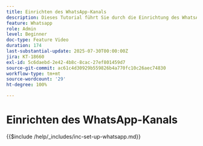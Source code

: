 ```yaml
---
title: Einrichten des WhatsApp-Kanals
description: Dieses Tutorial führt Sie durch die Einrichtung des WhatsApp-Kanals in Adobe Journey Optimizer, um Echtzeit-Messaging für geschäftliche Zwecke zu ermöglichen.
feature: Whatsapp
role: Admin
level: Beginner
doc-type: Feature Video
duration: 174
last-substantial-update: 2025-07-30T00:00:00Z
jira: KT-18660
exl-id: 5c6daebd-2e42-4b8c-8cac-27ef801459d7
source-git-commit: ac61c4d30929b559826b4a770fc10c26aec74830
workflow-type: tm+mt
source-wordcount: '29'
ht-degree: 100%

---
```


# Einrichten des WhatsApp-Kanals

{{$include /help/_includes/inc-set-up-whatsapp.md}}